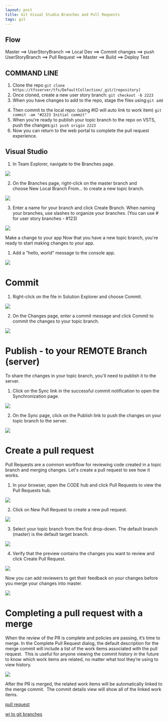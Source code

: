 ```yaml
---
layout: post
title: Git Visual Studio Branches and Pull Requests
tags: git
---
```

## Flow
Master ==> UserStoryBranch ==> Local Dev ==> Commit changes ==>	
push UserStoryBranch ==> Pull Request ==> Master ==> Build ==> Deploy Test
	
## COMMAND LINE
1. Clone the repo `git clone   https://tfsserver/tfs/DefaultCollection/_git/[repository]`
2. Once cloned, create a new user story branch: `git checkout -b 2223`
3. When you have changes to add to the repo, stage the files using:`git add .`
4. Then commit to the local repo: (using #ID will auto link to work item) `git commit -am "#2223 Initial commit"`
5. When you're ready to publish your topic branch to the repo on VSTS, push the changes:`git push origin 2223`
6. Now you can return to the web portal to complete the pull request experience.

## Visual Studio
1. In Team Explorer, navigate to the Branches page. 

![]({{site.url}}/img/gitbranchpullreq/vsbranches1.png)

2. On the Branches page, right-click on the master branch and choose New Local Branch From... to create a new topic branch.

![]({{site.url}}/img/gitbranchpullreq/vsbranchesnewlocal.png)

3. Enter a name for your branch and click Create Branch. When naming your branches, use slashes to organize your branches. (You can use #<storyid> for user story branches - #123)

![]({{site.url}}/img/gitbranchpullreq/vsbranchescreate.png)	
	
Make a change to your app Now that you have a new topic branch, you're ready to start making changes to your app.
1. Add a "hello, world" message to the console app.

![]({{site.url}}/img/gitbranchpullreq/vshelloworld.png)
	
# Commit
1. Right-click on the file in Solution Explorer and choose Commit.

![]({{site.url}}/img/gitbranchpullreq/vscommit.png)

2. On the Changes page, enter a commit message and click Commit to commit the changes to your topic branch.

![]({{site.url}}/img/gitbranchpullreq/vschangescommit.png)
	
# Publish - to your REMOTE Branch (server)
To share the changes in your topic branch, you'll need to publish it to the server.
1. Click on the Sync link in the successful commit notification to open the Synchronization page.

![]({{site.url}}/img/gitbranchpullreq/vscommitsyncmessage.png)		

2. On the Sync page, click on the Publish link to push the changes on your topic branch to the server.

![]({{site.url}}/img/gitbranchpullreq/vssyncpublish.png)
	
# Create a pull request
Pull Requests are a common workflow for reviewing code created in a topic branch and merging changes. Let's create a pull request to see how it works.
1. In your browser, open the CODE hub and click Pull Requests to view the Pull Requests hub.

![]({{site.url}}/img/gitbranchpullreq/webpullrequesthub.png)		

2. Click on New Pull Request to create a new pull request.

![]({{site.url}}/img/gitbranchpullreq/webpullrequestnew.png)	

3. Select your topic branch from the first drop-down. The default branch (master) is the default target branch.

![]({{site.url}}/img/gitbranchpullreq/webpullrequestselectbranch.png)

4. Verify that the preview contains the changes you want to review and click Create Pull Request.

![]({{site.url}}/img/gitbranchpullreq/webpullrequestcreate.png)

Now you can add reviewers to get their feedback on your changes before you merge your changes into master.

![]({{site.url}}/img/gitbranchpullreq/webpullrequestinprogress.png)		

# Completing a pull request with a merge
When the review of the PR is complete and policies are passing, it’s time to merge. In the Complete Pull Request dialog, the default description for the merge commit will include a list of the work items associated with the pull request.  This is useful for anyone viewing the commit history in the future to know which work items are related, no matter what tool they’re using to view history.

![]({{site.url}}/img/gitbranchpullreq/complete-pull-request.png)

After the PR is merged, the related work items will be automatically linked to the merge commit.  The commit details view will show all of the linked work items.

[pull request](https://www.visualstudio.com/en-us/docs/git/get-started#conduct-a-pull-request)

[wi to git branches](https://blogs.msdn.microsoft.com/visualstudioalm/2016/03/02/linking-work-items-to-git-branches-commits-and-pull-requests) 



